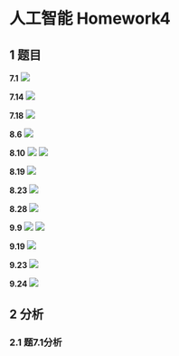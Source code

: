 # 人工智能 Homework4

## 1 题目

**7.1**
![](http://ww3.sinaimg.cn/large/ed796d65gw1ey36cpwqooj21kw0irjy3.jpg)

**7.14**
![](http://ww3.sinaimg.cn/large/ed796d65gw1ey36d49p30j21kw0fkq8k.jpg)

**7.18**
![](http://ww4.sinaimg.cn/large/ed796d65gw1ey36dh9bqkj21kw0cedk6.jpg)

**8.6**
![](http://ww4.sinaimg.cn/large/ed796d65gw1ey36dvwazgj21kw0cagpd.jpg)

**8.10**
![](http://ww2.sinaimg.cn/large/ed796d65gw1ey36hvtvebj21kw0lsgtv.jpg)
![](http://ww3.sinaimg.cn/large/ed796d65gw1ey36i72wwpj21kw0cttdf.jpg)

**8.19**
![](http://ww3.sinaimg.cn/large/ed796d65gw1ey36ini48zj21kw0engq9.jpg)

**8.23**
![](http://ww2.sinaimg.cn/large/ed796d65gw1ey36j2toejj21kw0iz45j.jpg)

**8.28**
![](http://ww2.sinaimg.cn/large/ed796d65gw1ey36jgecl7j21kw0mlwmj.jpg)

**9.9**
![](http://ww3.sinaimg.cn/large/ed796d65gw1ey36ju8id2j21kw0fzn23.jpg)
![](http://ww1.sinaimg.cn/large/ed796d65gw1ey36k3p4wuj21kw0fudli.jpg)

**9.19**
![](http://ww4.sinaimg.cn/large/ed796d65gw1ey36kowe6pj21kw0x3alt.jpg)

**9.23**
![](http://ww4.sinaimg.cn/large/ed796d65gw1ey36kzh2naj21kw0cp793.jpg)

**9.24**
![](http://ww3.sinaimg.cn/large/ed796d65gw1ey36lbc0wdj21kw0t7k1j.jpg)

## 2 分析

### 2.1 题7.1分析


